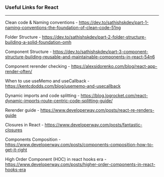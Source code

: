 ### Useful Links for React
---

Clean code & Naming conventions - https://dev.to/sathishskdev/part-1-naming-conventions-the-foundation-of-clean-code-51ng

Folder Structure - https://dev.to/sathishskdev/part-2-folder-structure-building-a-solid-foundation-omh

Component Structure - https://dev.to/sathishskdev/part-3-component-structure-building-reusable-and-maintainable-components-in-react-54n6

Component rerender checking - https://alexsidorenko.com/blog/react-app-render-often/

When to use useMemo and useCallback - https://kentcdodds.com/blog/usememo-and-usecallback

Dynamic imports and code splitting - https://blog.logrocket.com/react-dynamic-imports-route-centric-code-splitting-guide/

Rerender guide - https://www.developerway.com/posts/react-re-renders-guide

Closures in React - https://www.developerway.com/posts/fantastic-closures

Components Composition - https://www.developerway.com/posts/components-composition-how-to-get-it-right

High Order Component (HOC) in react hooks era - https://www.developerway.com/posts/higher-order-components-in-react-hooks-era
